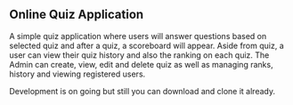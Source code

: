 ## Online Quiz Application
A simple quiz application where users will answer questions based on selected quiz and after a quiz, a scoreboard will appear. Aside from quiz, a user can view their quiz history and also the ranking on each quiz. The Admin can create, view, edit and delete quiz as well as managing ranks, history and viewing registered users.

Development is on going but still you can download and clone it already.


